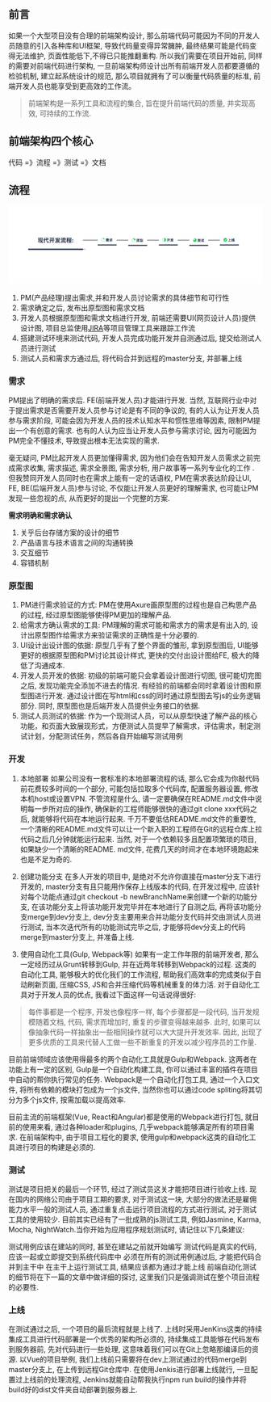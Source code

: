## 前言

如果一个大型项目没有合理的前端架构设计, 那么前端代码可能因为不同的开发人员随意的引入各种库和UI框架, 导致代码量变得异常臃肿, 最终结果可能是代码变得无法维护, 页面性能低下,不得已只能推翻重构. 所以我们需要在项目开始前, 同样的需要对前端代码进行架构, 一旦前端架构师设计出所有前端开发人员都要遵循的检验机制, 建立起系统设计的规范, 那么项目就拥有了可以衡量代码质量的标准, 前端开发人员也能享受到更高效的工作流。

>前端架构是一系列工具和流程的集合, 旨在提升前端代码的质量, 并实现高效, 可持续的工作流.

## 前端架构四个核心

代码 =》流程 =》测试 =》文档

## 流程

![现代开发流程](./assets/project_process.png)

1. PM(产品经理)提出需求,并和开发人员讨论需求的具体细节和可行性
2. 需求确定之后, 发布出原型图和需求文档
3. 开发人员根据原型图和需求文档进行开发, 前端还需要UI(网页设计人员)提供设计图, 项目总监使用[JIRA](http://blog.csdn.net/gaowenhui2008/article/details/70241657)等项目管理工具来跟踪工作流
4. 搭建测试环境来测试代码, 开发人员完成功能开发并自测通过后, 提交给测试人员进行测试
5. 测试人员和需求方通过后, 将代码合并到远程的master分支, 并部署上线

### 需求

PM提出了明确的需求后. FE(前端开发人员)才能进行开发. 当然, 互联网行业中对于提出需求是否需要开发人员参与讨论是有不同的争议的, 有的人认为让开发人员参与需求阶段, 可能会因为开发人员的技术认知水平和惯性思维等因素, 限制PM提出一个有创意的需求. 也有的人认为应当让开发人员参与需求讨论, 因为可能因为PM完全不懂技术, 导致提出根本无法实现的需求.

毫无疑问, PM比起开发人员更加懂得需求, 因为他们会在告知开发人员需求之前完成需求收集, 需求描述, 需求全景图, 需求分析, 用户故事等一系列专业化的工作 . 但我赞同开发人员同时也在需求上能有一定的话语权, PM在需求表达阶段让UI, FE, BE(后端开发人员)参与讨论, 不仅能让开发人员更好的理解需求, 也可能让PM发现一些忽视的点, 从而更好的提出一个完整的方案.

**需求明确和需求确认**

 1. 关乎后台存储方案的设计的细节
 2. 产品语言与技术语言之间的沟通转换
 3. 交互细节
 4. 容错机制

### 原型图

1. PM进行需求验证的方式: PM在使用Axure画原型图的过程也是自己构思产品的过程, 经过原型图能够使得PM更加的理解产品.
2. 给需求方确认需求的工具: PM理解的需求可能和需求方的需求是有出入的, 设计出原型图作给需求方来验证需求的正确性是十分必要的.
3. UI设计出设计图的依据: 原型几乎有了整个界面的雏形, 拿到原型图后, UI能够更好的根据原型图和PM讨论其设计样式, 更快的交付出设计图给FE, 极大的降低了沟通成本.
4. 开发人员开发的依据: 初级的前端可能只会拿着设计图进行切图, 很可能切完图之后, 发现功能完全添加不进去的情况. 有经验的前端都会同时拿着设计图和原型图进行开发. 通过设计图在写html和css的同时通过原型图去写js的业务逻辑部分. 同时, 原型图也是后端开发人员提供业务接口的依据.
5. 测试人员测试的依据: 作为一个现测试人员，可以从原型快速了解产品的核心功能，和页面大致展现形式，方便测试人员提早了解需求，评估需求，制定测试计划，分配测试任务，然后各自开始编写测试用例

### 开发

1. 本地部署
如果公司没有一套标准的本地部署流程的话, 那么它会成为你敲代码前花费较多时间的一个部分, 可能包括拉取多个代码库, 配置服务器设置, 修改本机host或设置VPN. 不管流程是什么, 请一定要确保在README.md文件中说明每一步所对应的操作, 确保新的工程师能够很快的通过git clone xxx代码之后, 就能够将代码在本地运行起来. 千万不要低估README.md文件的重要性, 一个清晰的README.md文件可以让一个新入职的工程师在Git的远程仓库上拉代码之后几分钟就能运行起来. 当然, 对于一个依赖较多且配置项繁琐的项目, 如果缺少一个清晰的README. md文件, 花费几天的时间才在本地环境跑起来也是不足为奇的.

2. 创建功能分支
在多人开发的项目中, 是绝对不允许你直接在master分支下进行开发的, master分支有且只能用作保存上线版本的代码, 在开发过程中, 应该针对每个功能点通过git checkout -b newBranchName来创建一个新的功能分支, 在该功能分支上将该功能开发完毕并在本地进行了自测之后, 再将该功能分支merge到dev分支上, dev分支主要用来合并功能分支代码并交由测试人员进行测试, 当本次迭代所有的功能测试完毕之后, 才能够将dev分支上的代码merge到master分支上, 并准备上线.

3. 使用自动化工具(Gulp, Webpack等)
如果有一定工作年限的前端开发者, 那么一定经历过从Grunt转移到Gulp, 并在近两年转移到Webpack的过程. 这类的自动化工具, 能够极大的优化我们的工作流程, 帮助我们高效率的完成类似于自动刷新页面, 压缩CSS, JS和合并压缩代码等机械重复的体力活. 对于自动化工具对于开发人员的优点, 我看过下面这样一句话说得很好:

>每件事都是一个程序, 开发也像程序一样, 每个步骤都是一段代码, 当开发规模随着文档, 代码, 需求而增加时, 重复的步骤变得越来越多. 此时, 如果可以像抽象代码一样抽象出一些相同操作就可以大大提升开发效率. 因此, 出现了更多优质的工具来代替人工做一些不断重复的开发以减少程序员的工作量.

目前前端领域应该使用得最多的两个自动化工具就是Gulp和Webpack. 这两者在功能上有一定的区别, Gulp是一个自动化构建工具, 你可以通过丰富的插件在项目中自动的帮你执行常见的任务. Webpack是一个自动化打包工具, 通过一个入口文件, 将所有依赖的模块打包成为一个js文件, 当然你也可以通过code spliting将其切分为多个js文件, 按需加载以提高效率.

目前主流的前端框架(Vue, React和Angular)都是使用的Webpack进行打包, 就目前的使用来看, 通过各种loader和plugins, 几乎webpack能够满足所有的项目需求. 在前端架构中, 由于项目工程化的要求, 使用gulp和webpack这类的自动化工具进行项目的构建是必须的.

### 测试

测试是项目把关的最后一个环节, 经过了测试员这关才能把项目进行验收上线. 现在国内的网络公司由于项目工期的要求, 对于测试这一块, 大部分的做法还是雇佣能力水平一般的测试人员, 通过重复点击运行项目流程的方式进行测试, 对于测试工具的使用较少. 目前其实已经有了一批成熟的js测试工具, 例如Jasmine, Karma, Mocha, NightWatch.当你开始为应用程序规划测试时, 请记住以下几条建议:

测试用例应该在建站的同时, 甚至在建站之前就开始编写
测试代码是真实的代码, 应该一起或立即提交到系统代码库中
必须在所有的测试用例通过后, 才能把代码合并到主干中
在主干上运行测试工具, 结果应该都为通过才能上线
前端自动化测试的细节将在下一篇的文章中做详细的探讨, 这里我们只是强调测试在整个项目流程的必要性.

### 上线

在测试通过之后, 一个项目的最后流程就是上线了. 上线时采用JenKins这类的持续集成工具进行代码部署是一个优秀的架构所必须的, 持续集成工具能够在代码发布到服务器前, 先对代码进行一些处理, 这意味着我们可以在Git上忽略那编译后的资源. 以Vue的项目举例, 我们上线前只需要将在dev上测试通过的代码merge到master分支上, 在上传到远程Git仓库中. 在使用Jenkis进行部署上线就行, 一旦配置过上线前的处理流程, Jenkins就能自动帮我执行npm run build的操作并将build好的dist文件夹自动部署到服务器上.
